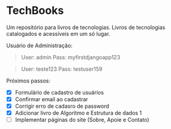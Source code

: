# TechBooks

Um repositório para livros de tecnologias.
Livros de tecnologias catalogados e acessíveis em um só lugar. 

Usuário de Administração:

> User: admin
> Pass: myfirstdjangoapp123 

> User: teste123
> Pass: testuser159


Próximos passos:
- [x] Formulário de cadastro de usuários
- [x] Confirmar email ao cadastrar
- [x] Corrigir erro de cadasro de password
- [x] Adicionar livro de Algoritmo e Estrutura de dados 1
- [ ] Implementar páginas do site (Sobre, Apoie e Contato)